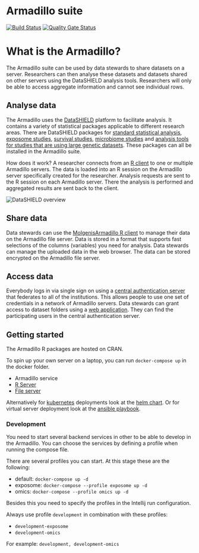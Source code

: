 # Armadillo suite
[![Build Status](https://jenkins.dev.molgenis.org/buildStatus/icon?job=molgenis%2Fmolgenis-service-armadillo%2Fmaster)](https://jenkins.dev.molgenis.org/job/molgenis/job/molgenis-service-armadillo/job/master/)
[![Quality Gate Status](https://sonarcloud.io/api/project_badges/measure?project=org.molgenis%3Aarmadillo-service&metric=alert_status)](https://sonarcloud.io/dashboard?id=org.molgenis%3Aarmadillo-service)

# What is the Armadillo?
The Armadillo suite can be used by data stewards to share datasets on a server. Researchers can then analyse these datasets and datasets shared on other servers using the DataSHIELD analysis tools. Researchers will only be able to access aggregate information and cannot see individual rows.

## Analyse data
The Armadillo uses the [DataSHIELD](https://datashield.org) platform to facilitate analysis. It contains a variety of statistical packages applicable to different research areas. There are DataSHIELD packages for [standard statistical analysis](https://github.com/datashield/dsBaseClient), [exposome studies](https://github.com/isglobal-brge/dsExposomeClient), [survival studies](https://github.com/neelsoumya/dsSurvivalClient), [microbiome studies](https://github.com/StuartWheater/dsMicrobiomeClient) and [analysis tools for studies that are using large genetic datasets](https://github.com/isglobal-brge/dsomicsclient). These packages can all be installed in the Armadillo suite. 

How does it work? A researcher connects from an [R client](https://molgenis.github.io/molgenis-r-datashield) to one or multiple Armadillo servers. The data is loaded into an R session on the Armadillo server specifically created for the researcher. Analysis requests are sent to the R session on each Armadillo server. There the analysis is performed and aggregated results are sent back to the client.

![DataSHIELD overview](https://raw.githubusercontent.com/molgenis/molgenis-service-armadillo/master/doc/img/overview-datashield.png)

## Share data
Data stewards can use the [MolgenisArmadillo R client](https://molgenis.github.io/molgenis-r-armadillo) to manage their data on the Armadillo file server. Data is stored in a format that supports fast selections of the columns (variables) you need for analysis. Data stewards can manage the uploaded data in the web browser. 
The data can be stored encrypted on the Armadillo file server. 

## Access data
Everybody logs in via single sign on using a [central authentication server](https://fusionauth.io) that federates to all of the institutions. This allows people to use one set of credentials in a network of Armadillo servers.
Data stewards can grant access to dataset folders using a [web application](https://github.com/molgenis/molgenis-js-auth). They can find the participating users in the central authentication server.

## Getting started
The Armadillo R packages are hosted on CRAN.

To spin up your own server on a laptop, you can run `docker-compose up` in the docker folder.
* Armadillo service
* [R Server](https://www.rforge.net/Rserve/)
* [File server](https://minio.io)

Alternatively for [kubernetes](https://k8s.io) deployments look at the [helm chart](https://github.com/molgenis/molgenis-ops-helm/tree/master/charts/molgenis-armadillo). 
Or for virtual server deployment look at the [ansible playbook](https://galaxy.ansible.com/molgenis/armadillo).

### Development
You need to start several backend services in other to be able to develop in the Armadillo.
You can choose the services by defining a profile when running the compose file.

There are several profiles you can start. At this stage these are the following:
- default: `docker-compose up -d` 
- exposome: `docker-compose --profile exposome up -d`
- omics: `docker-compose --profile omics up -d`

Besides this you need to specify the profiles in the Intellij run configuration.

Always use profile `development` in combination with these profiles:
- `development-exposome`
- `development-omics`

For example: `development, development-omics`